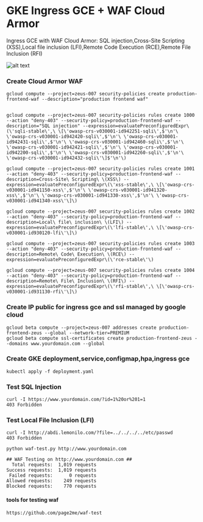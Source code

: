 # GKE Ingress GCE + WAF Cloud Armor
Ingress GCE with WAF Cloud Armor: SQL injection,Cross-Site Scripting (XSS),Local file inclusion (LFI),Remote Code Execution (RCE),Remote File Inclusion (RFI)


![alt text](https://i.imgur.com/Kw2mxrs.png)


### Create Cloud Armor WAF
```
gcloud compute --project=zeus-007 security-policies create production-frontend-waf --description="production frontend waf"


gcloud compute --project=zeus-007 security-policies rules create 1000 --action "deny-403" --security-policy=production-frontend-waf --description="SQL injection" --expression=evaluatePreconfiguredExpr\(\'sqli-stable\',\ \[\'owasp-crs-v030001-id942251-sqli\',$'\n'\ \'owasp-crs-v030001-id942420-sqli\',$'\n'\ \'owasp-crs-v030001-id942431-sqli\',$'\n'\ \'owasp-crs-v030001-id942460-sqli\',$'\n'\ \'owasp-crs-v030001-id942421-sqli\',$'\n'\ \'owasp-crs-v030001-id942200-sqli\',$'\n'\ \'owasp-crs-v030001-id942260-sqli\',$'\n'\ \'owasp-crs-v030001-id942432-sqli\'\]$'\n'\)

gcloud compute --project=zeus-007 security-policies rules create 1001 --action "deny-403" --security-policy=production-frontend-waf --description=Cross-Site\ Scripting\ \(XSS\) --expression=evaluatePreconfiguredExpr\(\'xss-stable\',\ \[\'owasp-crs-v030001-id941150-xss\',$'\n'\ \'owasp-crs-v030001-id941320-xss\',$'\n'\ \'owasp-crs-v030001-id941330-xss\',$'\n'\ \'owasp-crs-v030001-id941340-xss\'\]\)

gcloud compute --project=zeus-007 security-policies rules create 1002 --action "deny-403" --security-policy=production-frontend-waf --description=Local\ file\ inclusion\ \(LFI\) --expression=evaluatePreconfiguredExpr\(\'lfi-stable\',\ \[\'owasp-crs-v030001-id930120-lfi\'\]\)

gcloud compute --project=zeus-007 security-policies rules create 1003 --action "deny-403" --security-policy=production-frontend-waf --description=Remote\ Code\ Execution\ \(RCE\) --expression=evaluatePreconfiguredExpr\(\'rce-stable\'\)

gcloud compute --project=zeus-007 security-policies rules create 1004 --action "deny-403" --security-policy=production-frontend-waf --description=Remote\ File\ Inclusion\ \(RFI\) --expression=evaluatePreconfiguredExpr\(\'rfi-stable\',\ \[\'owasp-crs-v030001-id931130-rfi\'\]\)
```

### Create IP public for ingress gce and ssl managed by google cloud
```
gcloud beta compute --project=zeus-007 addresses create production-frontend-zeus --global --network-tier=PREMIUM
gcloud beta compute ssl-certificates create production-frontend-zeus --domains www.yourdomain.com --global
```

### Create GKE deployment,service,configmap,hpa,ingress gce
```
kubectl apply -f deployment.yaml
```

### Test SQL Injection
```
curl -I https://www.yourdomain.com/?id=1%20or%201=1
403 Forbidden
```
### Test Local File Inclusion (LFI)
```
curl -I http://abdi.lemonilo.com/?file=../../../../etc/passwd
403 Forbidden
```

```
python waf-test.py http://www.yourdomain.com

## WAF Testing on http://www.yourdomain.com ##
  Total requests:  1,019 requests
Success requests:  1,019 requests
 Failed requests:      0 requests
Allowed requests:    249 requests
Blocked requests:    770 requests
```
#### tools for testing waf
```
https://github.com/page2me/waf-test
```
